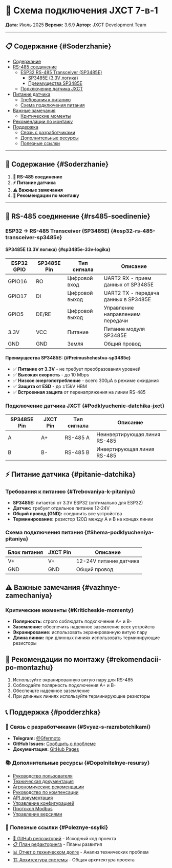 # 🔌 Схема подключения JXCT 7-в-1

**Дата:** Июль 2025
**Версия:** 3.6.9
**Автор:** JXCT Development Team

---

## 📋 Содержание {#Soderzhanie}

- [Содержание](#Soderzhanie)
- [RS-485 соединение](#rs485-soedinenie)
  - [ESP32  RS-485 Transceiver (SP3485E)](#esp32-rs-485-transceiver-sp3485e)
    - [SP3485E (3.3V логика)](#sp3485e-33v-logika)
    - [Преимущества SP3485E](#Preimushchestva-sp3485e)
  - [Подключение датчика JXCT](#Podklyuchenie-datchika-jxct)
- [Питание датчика](#pitanie-datchika)
  - [Требования к питанию](#Trebovaniya-k-pitaniyu)
  - [Схема подключения питания](#Shema-podklyucheniya-pitaniya)
- [Важные замечания](#vazhnye-zamechaniya)
  - [Критические моменты](#Kriticheskie-momenty)
- [Рекомендации по монтажу](#rekomendacii-po-montazhu)
- [Поддержка](#podderzhka)
  - [Связь с разработчиками](#Svyaz-s-razrabotchikami)
  - [Дополнительные ресурсы](#Dopolnitelnye-resursy)
  - [Полезные ссылки](#Poleznye-ssylki)

---

## 📖 Содержание {#Soderzhanie}

1. **🔌 RS-485 соединение**
2. **⚡ Питание датчика**
3. **⚠️ Важные замечания**
4. **🔧 Рекомендации по монтажу**

---

## 🔌 RS-485 соединение {#rs485-soedinenie}

### ESP32 → RS-485 Transceiver (SP3485E) {#esp32-rs-485-transceiver-sp3485e}

#### SP3485E (3.3V логика) {#sp3485e-33v-logika}
| ESP32 GPIO | SP3485E Pin | Тип сигнала | Описание |
|------------|-------------|-------------|-----------|
| GPIO16     | RO         | Цифровой вход | UART2 RX - прием данных от SP3485E |
| GPIO17     | DI         | Цифровой выход | UART2 TX - передача данных в SP3485E |
| GPIO5      | DE/RE      | Цифровой выход | Управление направлением передачи |
| 3.3V       | VCC        | Питание | Питание модуля SP3485E |
| GND        | GND        | Земля | Общий провод |

#### Преимущества SP3485E: {#Preimushchestva-sp3485e}
- ✅ **Питание от 3.3V** - не требует преобразования уровней
- ✅ **Высокая скорость** - до 10 Mbps
- ✅ **Низкое энергопотребление** - всего 300μA в режиме ожидания
- ✅ **Защита от ESD** - до ±15kV HBM
- ✅ **Встроенная защита** от перенапряжения на линии RS-485

### Подключение датчика JXCT {#Podklyuchenie-datchika-jxct}

| SP3485E Pin | JXCT Pin | Тип сигнала | Описание |
|-------------|----------|-------------|-----------|
| A           | A+       | RS-485 A    | Неинвертирующая линия RS-485 |
| B           | B-       | RS-485 B    | Инвертирующая линия RS-485 |

## ⚡ Питание датчика {#pitanie-datchika}

### Требования к питанию {#Trebovaniya-k-pitaniyu}
- **SP3485E:** питается от 3.3V ESP32 (оптимально для ESP32)
- **Датчик:** требует отдельное питание 12-24V
- **Общий провод (GND):** соединить все устройства
- **Терминирование:** резистор 120Ω между A и B на концах линии

### Схема подключения питания {#Shema-podklyucheniya-pitaniya}

| Блок питания | JXCT Pin | Описание |
|--------------|----------|-----------|
| V+           | V+       | 12-24V питание датчика |
| GND          | GND      | Общий провод |

## ⚠️ Важные замечания {#vazhnye-zamechaniya}

### Критические моменты {#Kriticheskie-momenty}
- **Полярность:** строго соблюдать подключение A+ и B-
- **Заземление:** обеспечить надежное заземление всех устройств
- **Экранирование:** использовать экранированную витую пару
- **Длина линии:** при длинных линиях использовать терминирующие резисторы

## 🔧 Рекомендации по монтажу {#rekomendacii-po-montazhu}

1. Используйте экранированную витую пару для RS-485
2. Соблюдайте полярность подключения A+ и B-
3. Обеспечьте надежное заземление
4. При длинных линиях используйте терминирующие резисторы

## 📞 Поддержка {#podderzhka}

### 💬 Связь с разработчиками {#Svyaz-s-razrabotchikami}
- **Telegram:** [@Gfermoto](https://t.me/Gfermoto)
- **GitHub Issues:** [Сообщить о проблеме](https://github.com/Gfermoto/soil-sensor-7in1/issues)
- **Документация:** [GitHub Pages](https://gfermoto.github.io/soil-sensor-7in1/)

### 📚 Дополнительные ресурсы {#Dopolnitelnye-resursy}
- [Руководство пользователя](USER_GUIDE.md)
- [Техническая документация](TECHNICAL_DOCS.md)
- [Агрономические рекомендации](AGRO_RECOMMENDATIONS.md)
- [Руководство по компенсации](COMPENSATION_GUIDE.md)
- [API документация](API.md)
- [Управление конфигурацией](CONFIG_MANAGEMENT.md)
- [Протокол Modbus](MODBUS_PROTOCOL.md)
- [Управление версиями](VERSION_MANAGEMENT.md)

### 🔗 Полезные ссылки {#Poleznye-ssylki}

- [🌱 GitHub репозиторий](https://github.com/Gfermoto/soil-sensor-7in1) - Исходный код проекта
- [📋 План рефакторинга](../dev/REFACTORING_PLAN.md) - Планы развития
- [📊 Отчет о техническом долге](../dev/TECHNICAL_DEBT_REPORT.md) - Анализ технических проблем
- [🏗️ Архитектура системы](../dev/ARCH_OVERALL.md) - Общая архитектура проекта
